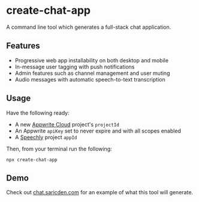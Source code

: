 # create-chat-app

A command line tool which generates a full-stack chat application.

## Features

- Progressive web app installability on both desktop and mobile
- In-message user tagging with push notifications
- Admin features such as channel management and user muting
- Audio messages with automatic speech-to-text transcription

## Usage

Have the following ready:

- A new [Appwrite Cloud](https://cloud.appwrite.io/) project's `projectId`
- An Appwrite `apiKey` set to never expire and with all scopes enabled
- A [Speechly](https://docs.speechly.com/basics/getting-started/) project `appId`

Then, from your terminal run the following:

```
npx create-chat-app
```

## Demo

Check out [chat.saricden.com](https://chat.saricden.com) for an example of what this tool will generate.